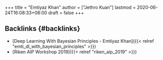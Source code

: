 +++
title = "Emtiyaz Khan"
author = ["Jethro Kuan"]
lastmod = 2020-06-24T16:08:33+08:00
draft = false
+++

## Backlinks {#backlinks}

- [Deep Learning With Bayesian Principles - Emtiyaz Khan]({{< relref "emti_dl_with_bayesian_principles" >}})
- [Riken AIP Workshop 2019]({{< relref "riken_aip_2019" >}})
